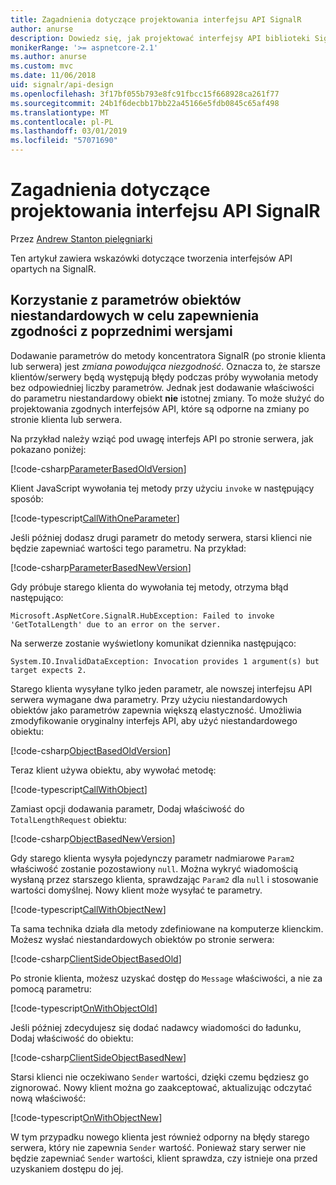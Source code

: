 ```yaml
---
title: Zagadnienia dotyczące projektowania interfejsu API SignalR
author: anurse
description: Dowiedz się, jak projektować interfejsy API biblioteki SignalR dla zgodności między wersjami aplikacji.
monikerRange: '>= aspnetcore-2.1'
ms.author: anurse
ms.custom: mvc
ms.date: 11/06/2018
uid: signalr/api-design
ms.openlocfilehash: 3f17bf055b793e8fc91fbcc15f668928ca261f77
ms.sourcegitcommit: 24b1f6decbb17bb22a45166e5fdb0845c65af498
ms.translationtype: MT
ms.contentlocale: pl-PL
ms.lasthandoff: 03/01/2019
ms.locfileid: "57071690"
---
```

# <a name="signalr-api-design-considerations"></a>Zagadnienia dotyczące projektowania interfejsu API SignalR

Przez [Andrew Stanton pielęgniarki](https://twitter.com/anurse)

Ten artykuł zawiera wskazówki dotyczące tworzenia interfejsów API opartych na SignalR.

## <a name="use-custom-object-parameters-to-ensure-backwards-compatibility"></a>Korzystanie z parametrów obiektów niestandardowych w celu zapewnienia zgodności z poprzednimi wersjami

Dodawanie parametrów do metody koncentratora SignalR (po stronie klienta lub serwera) jest *zmiana powodująca niezgodność*. Oznacza to, że starsze klientów/serwery będą występują błędy podczas próby wywołania metody bez odpowiedniej liczby parametrów. Jednak jest dodawanie właściwości do parametru niestandardowy obiekt **nie** istotnej zmiany. To może służyć do projektowania zgodnych interfejsów API, które są odporne na zmiany po stronie klienta lub serwera.

Na przykład należy wziąć pod uwagę interfejs API po stronie serwera, jak pokazano poniżej:

[!code-csharp[ParameterBasedOldVersion](api-design/sample/Samples.cs?name=ParameterBasedOldVersion)]

Klient JavaScript wywołania tej metody przy użyciu `invoke` w następujący sposób:

[!code-typescript[CallWithOneParameter](api-design/sample/Samples.ts?name=CallWithOneParameter)]

Jeśli później dodasz drugi parametr do metody serwera, starsi klienci nie będzie zapewniać wartości tego parametru. Na przykład:

[!code-csharp[ParameterBasedNewVersion](api-design/sample/Samples.cs?name=ParameterBasedNewVersion)]

Gdy próbuje starego klienta do wywołania tej metody, otrzyma błąd następująco:

```
Microsoft.AspNetCore.SignalR.HubException: Failed to invoke 'GetTotalLength' due to an error on the server.
```

Na serwerze zostanie wyświetlony komunikat dziennika następująco:

```
System.IO.InvalidDataException: Invocation provides 1 argument(s) but target expects 2.
```

Starego klienta wysyłane tylko jeden parametr, ale nowszej interfejsu API serwera wymagane dwa parametry. Przy użyciu niestandardowych obiektów jako parametrów zapewnia większą elastyczność. Umożliwia zmodyfikowanie oryginalny interfejs API, aby użyć niestandardowego obiektu:

[!code-csharp[ObjectBasedOldVersion](api-design/sample/Samples.cs?name=ObjectBasedOldVersion)]

Teraz klient używa obiektu, aby wywołać metodę:

[!code-typescript[CallWithObject](api-design/sample/Samples.ts?name=CallWithObject)]

Zamiast opcji dodawania parametr, Dodaj właściwość do `TotalLengthRequest` obiektu:

[!code-csharp[ObjectBasedNewVersion](api-design/sample/Samples.cs?name=ObjectBasedNewVersion&highlight=4,9-13)]

Gdy starego klienta wysyła pojedynczy parametr nadmiarowe `Param2` właściwość zostanie pozostawiony `null`. Można wykryć wiadomością wysłaną przez starszego klienta, sprawdzając `Param2` dla `null` i stosowanie wartości domyślnej. Nowy klient może wysyłać te parametry.

[!code-typescript[CallWithObjectNew](api-design/sample/Samples.ts?name=CallWithObjectNew)]

Ta sama technika działa dla metody zdefiniowane na komputerze klienckim. Możesz wysłać niestandardowych obiektów po stronie serwera:

[!code-csharp[ClientSideObjectBasedOld](api-design/sample/Samples.cs?name=ClientSideObjectBasedOld)]

Po stronie klienta, możesz uzyskać dostęp do `Message` właściwości, a nie za pomocą parametru:

[!code-typescript[OnWithObjectOld](api-design/sample/Samples.ts?name=OnWithObjectOld)]

Jeśli później zdecydujesz się dodać nadawcy wiadomości do ładunku, Dodaj właściwość do obiektu:

[!code-csharp[ClientSideObjectBasedNew](api-design/sample/Samples.cs?name=ClientSideObjectBasedNew&highlight=5)]

Starsi klienci nie oczekiwano `Sender` wartości, dzięki czemu będziesz go zignorować. Nowy klient można go zaakceptować, aktualizując odczytać nową właściwość:

[!code-typescript[OnWithObjectNew](api-design/sample/Samples.ts?name=OnWithObjectNew&highlight=2-5)]

W tym przypadku nowego klienta jest również odporny na błędy starego serwera, który nie zapewnia `Sender` wartość. Ponieważ stary serwer nie będzie zapewniać `Sender` wartości, klient sprawdza, czy istnieje ona przed uzyskaniem dostępu do jej.
